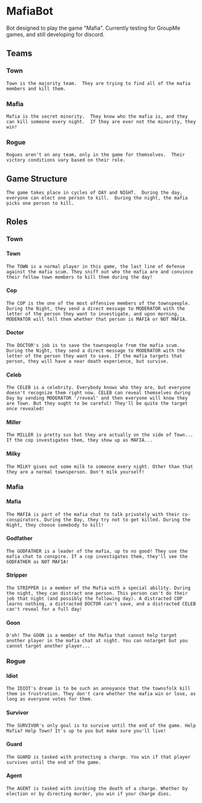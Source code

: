 # MafiaBot
Bot designed to play the game "Mafia".  Currently testing for GroupMe games, and still developing for discord.

## Teams
### Town
    Town is the majority team.  They are trying to find all of the mafia members and kill them.
### Mafia 
    Mafia is the secret minority.  They know who the mafia is, and they can kill someone every night.  If they are ever not the minority, they win!
### Rogue 
    Rogues aren't on any team, only in the game for themselves.  Their victory conditions vary based on their role.

## Game Structure
    The game takes place in cycles of DAY and NIGHT.  During the day, everyone can elect one person to kill.  During the night, the mafia picks one person to kill.

## Roles
### Town
#### Town
    The TOWN is a normal player in this game, the last line of defense against the mafia scum. They sniff out who the mafia are and convince their fellow town members to kill them during the day!
#### Cop
    The COP is the one of the most offensive members of the townspeople. During the Night, they send a direct message to MODERATOR with the letter of the person they want to investigate, and upon morning, MODERATOR will tell them whether that person is MAFIA or NOT MAFIA.
#### Doctor
    The DOCTOR's job is to save the townspeople from the mafia scum. During the Night, they send a direct message to MODERATOR with the letter of the person they want to save. If the mafia targets that person, they will have a near death experience, but survive.
#### Celeb
    The CELEB is a celebrity. Everybody knows who they are, but everyone doesn't recognize them right now. CELEB can reveal themselves during Day by sending MODERATOR '/reveal' and then everyone will know they are Town. But they ought to be careful! They'll be quite the target once revealed!
#### Miller
    The MILLER is pretty sus but they are actually on the side of Town... If the cop investigates them, they show up as MAFIA...
#### Milky
    The MILKY gives out some milk to someone every night. Other than that they are a normal townsperson. Don't milk yourself!
### Mafia
#### Mafia
    The MAFIA is part of the mafia chat to talk privately with their co-conspirators. During the Day, they try not to get killed. During the Night, they choose somebody to kill!
#### Godfather
    The GODFATHER is a leader of the mafia, up to no good! They use the mafia chat to conspire. If a cop investigates them, they'll see the GODFATHER as NOT MAFIA!
#### Stripper
    The STRIPPER is a member of the Mafia with a special ability. During the night, they can distract one person. This person can't do their job that night (and possibly the following day). A distracted COP learns nothing, a distracted DOCTOR can't save, and a distracted CELEB can't reveal for a full day!
#### Goon
    D'oh! The GOON is a member of the Mafia that cannot help target another player in the mafia chat at night. You can notarget but you cannot target another player...

### Rogue
#### Idiot
    The IDIOT's dream is to be such an annoyance that the townsfolk kill them in frustration. They don't care whether the mafia win or lose, as long as everyone votes for them.
#### Survivor
    The SURVIVOR's only goal is to survive until the end of the game. Help Mafia? Help Town? It's up to you but make sure you'll live!
#### Guard
    The GUARD is tasked with protecting a charge. You win if that player survives until the end of the game.
#### Agent
    The AGENT is tasked with inviting the death of a charge. Whether by election or by directing murder, you win if your charge dies.
